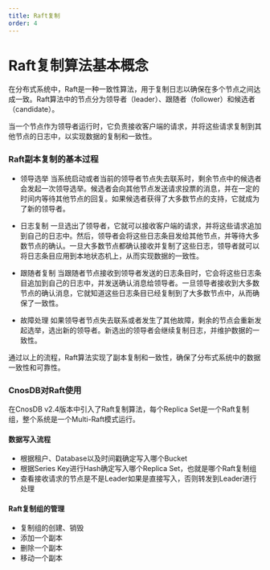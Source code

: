 ```yaml
---
title: Raft复制
order: 4
---
```


# Raft复制算法基本概念

在分布式系统中，Raft是一种一致性算法，用于复制日志以确保在多个节点之间达成一致。Raft算法中的节点分为领导者（leader）、跟随者（follower）和候选者（candidate）。

当一个节点作为领导者运行时，它负责接收客户端的请求，并将这些请求复制到其他节点的日志中，以实现数据的复制和一致性。

### Raft副本复制的基本过程

- 领导选举
  当系统启动或者当前的领导者节点失去联系时，剩余节点中的候选者会发起一次领导选举。候选者会向其他节点发送请求投票的消息，并在一定的时间内等待其他节点的回复。如果候选者获得了大多数节点的支持，它就成为了新的领导者。

- 日志复制
  一旦选出了领导者，它就可以接收客户端的请求，并将这些请求追加到自己的日志中。然后，领导者会将这些日志条目发给其他节点，并等待大多数节点的确认。一旦大多数节点都确认接收并复制了这些日志，领导者就可以将日志条目应用到本地状态机上，从而实现数据的一致性。

- 跟随者复制
  当跟随者节点接收到领导者发送的日志条目时，它会将这些日志条目追加到自己的日志中，并发送确认消息给领导者。一旦领导者接收到大多数节点的确认消息，它就知道这些日志条目已经复制到了大多数节点中，从而确保了一致性。

- 故障处理
  如果领导者节点失去联系或者发生了其他故障，剩余的节点会重新发起选举，选出新的领导者。新选出的领导者会继续复制日志，并维护数据的一致性。

通过以上的流程，Raft算法实现了副本复制和一致性，确保了分布式系统中的数据一致性和可靠性。

### CnosDB对Raft使用

在CnosDB v2.4版本中引入了Raft复制算法，每个Replica Set是一个Raft复制组，整个系统是一个Multi-Raft模式运行。

#### 数据写入流程

- 根据租户、Database以及时间戳确定写入哪个Bucket
- 根据Series Key进行Hash确定写入哪个Replica Set，也就是哪个Raft复制组
- 查看接收请求的节点是不是Leader如果是直接写入，否则转发到Leader进行处理

#### Raft复制组的管理

- 复制组的创建、销毁
- 添加一个副本
- 删除一个副本
- 移动一个副本
